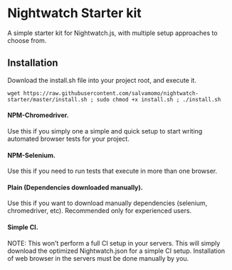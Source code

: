 # Nightwatch Starter kit
A simple starter kit for Nightwatch.js, with multiple setup approaches to choose from.

## Installation

Download the install.sh file into your project root, and execute it.

    wget https://raw.githubusercontent.com/salvamomo/nightwatch-starter/master/install.sh ; sudo chmod +x install.sh ; ./install.sh

#### NPM-Chromedriver.

Use this if you simply one a simple and quick setup to start
writing automated browser tests for your project.

#### NPM-Selenium.

Use this if you need to run tests that execute in more than one browser.

#### Plain (Dependencies downloaded manually).

Use this if you want to download manually dependencies 
(selenium, chromedriver, etc). Recommended only for experienced
users.

#### Simple CI.

NOTE: This won't perform a full CI setup in your servers. 
This will simply download the optimized Nightwatch.json 
for a simple CI setup. Installation of web browser in the
servers must be done manually by you.
